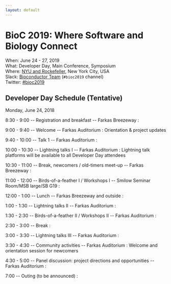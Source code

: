 ```yaml
---
layout: default
---
```

# BioC 2019: Where Software and Biology Connect

When: June 24 - 27, 2019<br />
What: Developer Day, Main Conference, Symposium<br />
Where: [NYU and Rockefeller][venue], New York City, USA<br />
Slack: [Bioconductor Team][] (`#bioc2019` channel)<br />
Twitter: [#bioc2019][tweet]<br />

[tweet]: https://twitter.com/hashtag/bioc2019?f=tweets
[venue]: ./travel-accommodations
[Bioconductor Team]: https://bioc-community.herokuapp.com/

## Developer Day Schedule (Tentative)

Monday, June 24, 2018

8:30 - 9:00 -- Registration and breakfast -- Farkas Breezeway
: 

9:00 - 9:40 -- Welcome -- Farkas Auditorium
: Orientation & project updates

9:40 - 10:00 -- Talk 1 -- Farkas Auditorium
: 

10:00 - 10:30 -- Lightning talks I -- Farkas Auditorium
: Lightning talk platforms will be available to all
  Developer Day attendees

10:30 - 11:00 -- Break, newcomers / old-timers meet-up -- Farkas Breezeway
: 

11:00 - 12:00 -- Birds-of-a-feather I / Workshops I -- Smilow Seminar Room/MSB large/SB G19
: 

12:00 - 1:00 -- Lunch -- Farkas Breezeway and outside
: 

1:00 - 1:30 -- Lightning talks II  -- Farkas Auditorium
: 

1:30 - 2:30 -- Birds-of-a-feather II / Workshops II  -- Farkas Auditorium
: 

2:30 - 3:00 -- Break
: 

3:00 - 3:30 -- Lightning talks III  -- Farkas Auditorium
: 

3:30 - 4:30 -- Community activities -- Farkas Auditorium
: Welcome and orientation session for newcomers

4:30 - 5:00 -- Panel discussion: project directions and opportunities -- Farkas Auditorium
: 

7:00 -- Outing (to be announced)
: 
